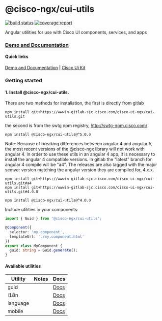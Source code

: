 # @cisco-ngx/cui-utils
[![build status](https://wwwin-gitlab-sjc.cisco.com/cisco-ui-ngx/cui-utils/badges/master/build.svg)](https://wwwin-gitlab-sjc.cisco.com/cisco-ui-ngx/cui-utils/commits/master)
[![coverage report](https://wwwin-gitlab-sjc.cisco.com/cisco-ui-ngx/cui-utils/badges/master/coverage.svg)](https://wwwin-gitlab-sjc.cisco.com/cisco-ui-ngx/cui-utils/commits/master)

Angular utilities for use with Cisco UI components, services, and apps

### [Demo and Documentation](http://swtg-rtp-dev-7/angular4/)

#### Quick links
[Demo and Documentation](http://swtg-rtp-dev-7/angular4/) |
[Cisco Ui Kit](http://cisco-ui.cisco.com/)

### Getting started
#### 1. Install @cisco-ngx/cui-utils.
There are two methods for installation, the first is directly from gitlab
```
npm install git+https://wwwin-gitlab-sjc.cisco.com/cisco-ui-ngx/cui-utils.git
```
the second is from the swtg npm registry, http://swtg-npm.cisco.com/
```
npm install @cisco-ngx/cui-utils@^5.0.0
```

Note: Because of breaking differences between angular 4 and angular 5, the most recent versions of the @cisco-ngx library will not work with angular 4. In order to use these utils in an angular 4 app, it is necessary to install the angular 4 compatible versions. In gitlab the "latest" branch for angular 4 compile will be "a4". The releases are also tagged with the major semver version matching the angular version they are compiled for, 4.x.x. 
```
npm install git+https://wwwin-gitlab-sjc.cisco.com/cisco-ui-ngx/cui-utils.git#a4
npm install git+https://wwwin-gitlab-sjc.cisco.com/cisco-ui-ngx/cui-utils.git#4.0.0
```
```
npm install @cisco-ngx/cui-utils@^4.0.0
```

Include utilities in your components:
```TypeScript
import { Guid } from '@cisco-ngx/cui-utils';

@Component({
  selector: 'my-component',
  templateUrl: './my.component.html'
})
export class MyComponent {
  guid: string = Guid.generate();
}
```

#### Available utilities
| Utility     | Notes                                                  | Docs      |
|-------------|--------------------------------------------------------| --------- |
| guid        |                                                        | [Docs](http://swtg-rtp-dev-7/angular4/example/Guid) |
| i18n        |                                                        | [Docs](http://swtg-rtp-dev-7/angular4/example/i18n) |
| language    |                                                        | [Docs](http://swtg-rtp-dev-7/angular4/example/Language) |
| mobile      |                                                        | [Docs](http://swtg-rtp-dev-7/angular4/example/Mobile) |
